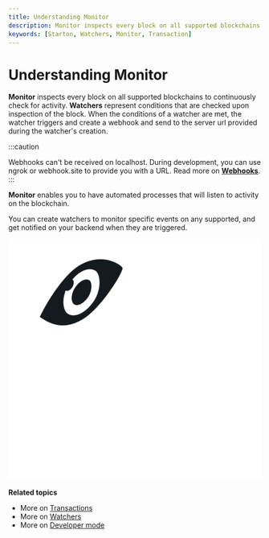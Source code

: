 ```yaml
---
title: Understanding Monitor
description: Monitor inspects every block on all supported blockchains to continuously check for activity..
keywords: [Starton, Watchers, Monitor, Transaction]
---
```


# Understanding Monitor

**Monitor** inspects every block on all supported blockchains to continuously check for activity.
**Watchers** represent conditions that are checked upon inspection of the block.
When the conditions of a watcher are met, the watcher triggers and create a webhook and send to the server url provided during the watcher's creation.

:::caution 

Webhooks can't be received on localhost. During development, you can use ngrok or webhook.site to provide you with a URL. Read more on [**Webhooks**](https://docs.starton.com/docs/Tutorials/testing-webhooks-locally-ngrok). 
:::

**Monitor** enables you to have automated processes that will listen to activity on the blockchain.

You can create watchers to monitor specific events on any supported, and get notified on your backend when they are triggered.

![Watcher](src/Watcher.png)

**Related topics**

-   More on [Transactions](/Transactions/creating-a-transaction.mdx)
-   More on [Watchers](creating-a-watcher.mdx)
-   More on [Developer mode](/Developer/Discovering-coding-interface.md)

